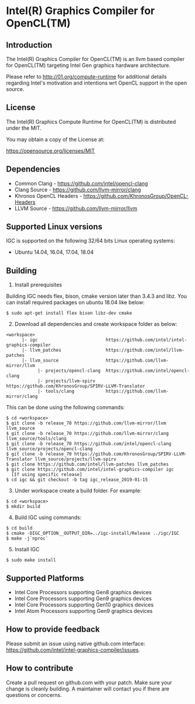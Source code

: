 # Intel(R) Graphics Compiler for OpenCL(TM)

## Introduction

The Intel(R) Graphics Compiler for OpenCL(TM) is an llvm based compiler for
OpenCL(TM) targeting Intel Gen graphics hardware architecture.

Please refer to http://01.org/compute-runtime for additional details regarding
 Intel's motivation and intentions wrt OpenCL support in the open source.


## License

The Intel(R) Graphics Compute Runtime for OpenCL(TM) is distributed under the MIT.

You may obtain a copy of the License at:

https://opensource.org/licenses/MIT

## Dependencies

* Common Clang - https://github.com/intel/opencl-clang
* Clang Source - https://github.com/llvm-mirror/clang
* Khronos OpenCL Headers - https://github.com/KhronosGroup/OpenCL-Headers
* LLVM Source -  https://github.com/llvm-mirror/llvm

## Supported Linux versions

IGC is supported on the following 32/64 bits Linux operating systems:

* Ubuntu 14.04, 16.04, 17.04, 18.04

## Building

1. Install prerequisites

Building IGC needs flex, bison, cmake version later than 3.4.3 and
 libz.  You can install required packages on ubuntu 18.04 like below:
```
$ sudo apt-get install flex bison libz-dev cmake
```

2. Download all dependencies and create workspace folder as below:
```
<workspace>
      |- igc                          https://github.com/intel/intel-graphics-compiler
      |- llvm_patches                 https://github.com/intel/llvm-patches
      |- llvm_source                  https://github.com/llvm-mirror/llvm
            |- projects/opencl-clang  https://github.com/intel/opencl-clang
            |- projects/llvm-spirv    https://github.com/KhronosGroup/SPIRV-LLVM-Translator
            |- tools/clang            https://github.com/llvm-mirror/clang
```

This can be done using the following commands:

```
$ cd <workspace>
$ git clone -b release_70 https://github.com/llvm-mirror/llvm llvm_source
$ git clone -b release_70 https://github.com/llvm-mirror/clang llvm_source/tools/clang
$ git clone -b release_70 https://github.com/intel/opencl-clang llvm_source/projects/opencl-clang
$ git clone -b release_70 https://github.com/KhronosGroup/SPIRV-LLVM-Translator llvm_source/projects/llvm-spirv
$ git clone https://github.com/intel/llvm-patches llvm_patches
$ git clone https://github.com/intel/intel-graphics-compiler igc
  [If using specific release]
$ cd igc && git checkout -b tag igc_release_2019-01-15
```


3. Under workspace create a build folder.  For example:
```
$ cd <workspace>
$ mkdir build
```

4. Build IGC using commands:
```
$ cd build
$ cmake -DIGC_OPTION__OUTPUT_DIR=../igc-install/Release ../igc/IGC
$ make -j`nproc`
```

5. Install IGC
```
$ sudo make install
```

## Supported Platforms

* Intel Core Processors supporting Gen8 graphics devices
* Intel Core Processors supporting Gen9 graphics devices
* Intel Core Processors supporting Gen10 graphics devices
* Intel Atom Processors supporting Gen9 graphics devices

## How to provide feedback
Please submit an issue using native github.com interface: https://github.com/intel/intel-graphics-compiler/issues.

## How to contribute

Create a pull request on github.com with your patch. Make sure your change is
cleanly building. A maintainer will contact you if there are questions or concerns.

